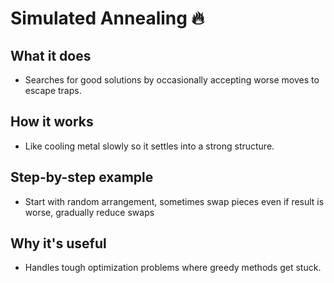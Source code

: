 # Simulated Annealing 🔥

## What it does
- Searches for good solutions by occasionally accepting worse moves to escape traps.

## How it works
- Like cooling metal slowly so it settles into a strong structure.

## Step-by-step example
- Start with random arrangement, sometimes swap pieces even if result is worse, gradually reduce swaps

## Why it's useful
- Handles tough optimization problems where greedy methods get stuck.
